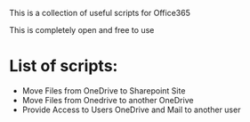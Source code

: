 This is a collection of useful scripts for Office365

This is completely open and free to use

# List of scripts:
- Move Files from OneDrive to Sharepoint Site
- Move Files from Onedrive to another OneDrive
- Provide Access to Users OneDrive and Mail to another user